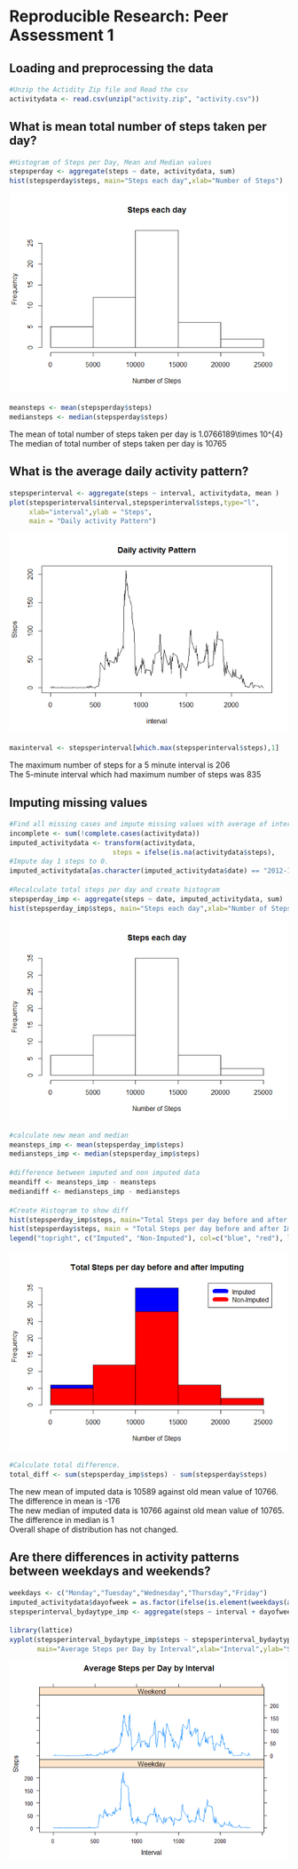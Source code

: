 # Reproducible Research: Peer Assessment 1


## Loading and preprocessing the data


```r
#Unzip the Actidity Zip file and Read the csv
activitydata <- read.csv(unzip("activity.zip", "activity.csv"))
```


## What is mean total number of steps taken per day?


```r
#Histogram of Steps per Day, Mean and Median values
stepsperday <- aggregate(steps ~ date, activitydata, sum)
hist(stepsperday$steps, main="Steps each day",xlab="Number of Steps")
```

![](PA1_template_files/figure-html/unnamed-chunk-2-1.png)<!-- -->

```r
meansteps <- mean(stepsperday$steps)
mediansteps <- median(stepsperday$steps)
```
The mean of total number of steps taken per day is 1.0766189\times 10^{4}  
The median of total number of steps taken per day is 10765

## What is the average daily activity pattern?

```r
stepsperinterval <- aggregate(steps ~ interval, activitydata, mean )
plot(stepsperinterval$interval,stepsperinterval$steps,type="l",
     xlab="interval",ylab = "Steps",
     main = "Daily activity Pattern")
```

![](PA1_template_files/figure-html/averageDailyPattern-1.png)<!-- -->

```r
maxinterval <- stepsperinterval[which.max(stepsperinterval$steps),1]
```
The maximum number of steps for a 5 minute interval is 206  
The 5-minute interval which had maximum number of steps was 835



## Imputing missing values


```r
#Find all missing cases and impute missing values with average of interval across all days
incomplete <- sum(!complete.cases(activitydata))
imputed_activitydata <- transform(activitydata,
                          steps = ifelse(is.na(activitydata$steps),        stepsperinterval$steps[match(activitydata$interval, stepsperinterval$interval)],activitydata$steps))
#Impute day 1 steps to 0.
imputed_activitydata[as.character(imputed_activitydata$date) == "2012-10-01",1 ] <- 0

#Recalculate total steps per day and create histogram
stepsperday_imp <- aggregate(steps ~ date, imputed_activitydata, sum)
hist(stepsperday_imp$steps, main="Steps each day",xlab="Number of Steps")
```

![](PA1_template_files/figure-html/ImputeValues-1.png)<!-- -->

```r
#calculate new mean and median
meansteps_imp <- mean(stepsperday_imp$steps)
mediansteps_imp <- median(stepsperday_imp$steps)

#difference between imputed and non imputed data
meandiff <- meansteps_imp - meansteps
mediandiff <- mediansteps_imp - mediansteps

#Create Histogram to show diff
hist(stepsperday_imp$steps, main="Total Steps per day before and after Imputing", col="blue" , xlab="Number of Steps")
hist(stepsperday$steps, main = "Total Steps per day before and after Imputing", col="red", xlab="Number of Steps", add=T)
legend("topright", c("Imputed", "Non-Imputed"), col=c("blue", "red"), lwd=10)
```

![](PA1_template_files/figure-html/ImputeValues-2.png)<!-- -->

```r
#Calculate total difference.
total_diff <- sum(stepsperday_imp$steps) - sum(stepsperday$steps)
```
The new mean of imputed data is 10589 against old mean value of 10766.  
The difference in mean is -176  
The new median of imputed data is 10766 against old mean value of 10765.  
The difference in median is 1   
Overall shape of distribution has not changed.



## Are there differences in activity patterns between weekdays and weekends?

```r
weekdays <- c("Monday","Tuesday","Wednesday","Thursday","Friday")
imputed_activitydata$dayofweek = as.factor(ifelse(is.element(weekdays(as.Date(imputed_activitydata$date)),weekdays), "Weekday", "Weekend"))
stepsperinterval_bydaytype_imp <- aggregate(steps ~ interval + dayofweek,imputed_activitydata,mean)

library(lattice)
xyplot(stepsperinterval_bydaytype_imp$steps ~ stepsperinterval_bydaytype_imp$interval|stepsperinterval_bydaytype_imp$dayofweek,
       main="Average Steps per Day by Interval",xlab="Interval",ylab="Steps",layout=c(1,2),type="l")
```

![](PA1_template_files/figure-html/unnamed-chunk-3-1.png)<!-- -->


